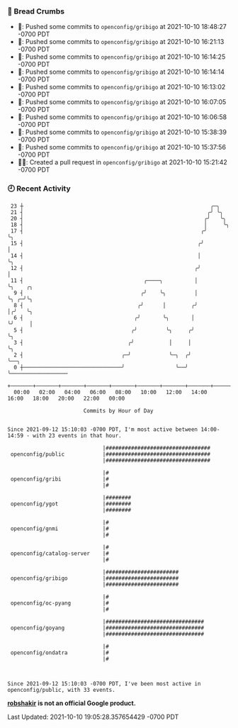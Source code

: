 ### 🍞 Bread Crumbs

 * 🚢: Pushed some commits to `openconfig/gribigo` at 2021-10-10 18:48:27 -0700 PDT
 * 🚢: Pushed some commits to `openconfig/gribigo` at 2021-10-10 16:21:13 -0700 PDT
 * 🚢: Pushed some commits to `openconfig/gribigo` at 2021-10-10 16:14:25 -0700 PDT
 * 🚢: Pushed some commits to `openconfig/gribigo` at 2021-10-10 16:14:14 -0700 PDT
 * 🚢: Pushed some commits to `openconfig/gribigo` at 2021-10-10 16:13:02 -0700 PDT
 * 🚢: Pushed some commits to `openconfig/gribigo` at 2021-10-10 16:07:05 -0700 PDT
 * 🚢: Pushed some commits to `openconfig/gribigo` at 2021-10-10 16:06:58 -0700 PDT
 * 🚢: Pushed some commits to `openconfig/gribigo` at 2021-10-10 15:38:39 -0700 PDT
 * 🚢: Pushed some commits to `openconfig/gribigo` at 2021-10-10 15:37:56 -0700 PDT
 * ✍🏼: Created a pull request in `openconfig/gribigo` at 2021-10-10 15:21:42 -0700 PDT

### 🕘 Recent Activity
```
 23 ┼                                                           ╭─╮
 21 ┤                                                          ╭╯ ╰╮
 20 ┤                                                         ╭╯   ╰╮
 18 ┤                                                         │     ╰╮
 17 ┤                                                        ╭╯      ╰╮
 15 ┤                                                       ╭╯        │
 14 ┤                                                       │         ╰╮
 12 ┤                                                      ╭╯          │
 11 ┤                                      ╭────╮          │           ╰╮    ╭╮
  9 ┤                                     ╭╯    ╰╮         │            ╰╮ ╭─╯╰╮
  8 ┤                                    ╭╯      │        ╭╯             │╭╯   ╰╮
  6 ┤                                   ╭╯       ╰╮       │              ╰╯     │
  5 ┤                                  ╭╯         ╰╮     ╭╯                     ╰╮
  3 ┤                                 ╭╯           │     │                       ╰╮
  2 ┤                               ╭─╯            ╰─╮  ╭╯                        ╰──╮
  0 ┼───────────────────────────────╯                ╰──╯                            ╰──────────────────
    +───────+───────+───────+───────+───────+───────+───────+───────+───────+───────+───────+───────+────
  00:00   02:00   04:00   06:00   08:00   10:00   12:00   14:00   16:00   18:00   20:00   22:00   00:00   

						Commits by Hour of Day


Since 2021-09-12 15:10:03 -0700 PDT, I'm most active between 14:00-14:59 - with 23 events in that hour.

```



```
                              |#################################
 openconfig/public            |#################################
                              |#################################

                              |#
 openconfig/gribi             |#
                              |#

                              |########
 openconfig/ygot              |########
                              |########

                              |#
 openconfig/gnmi              |#
                              |#

                              |#
 openconfig/catalog-server    |#
                              |#

                              |#######################
 openconfig/gribigo           |#######################
                              |#######################

                              |#
 openconfig/oc-pyang          |#
                              |#

                              |###############################
 openconfig/goyang            |###############################
                              |###############################

                              |#
 openconfig/ondatra           |#
                              |#



Since 2021-09-12 15:10:03 -0700 PDT, I've been most active in openconfig/public, with 33 events.

```
**[robshakir](mailto:robjs@google.com) is not an official Google product.**  


Last Updated: 2021-10-10 19:05:28.357654429 -0700 PDT
